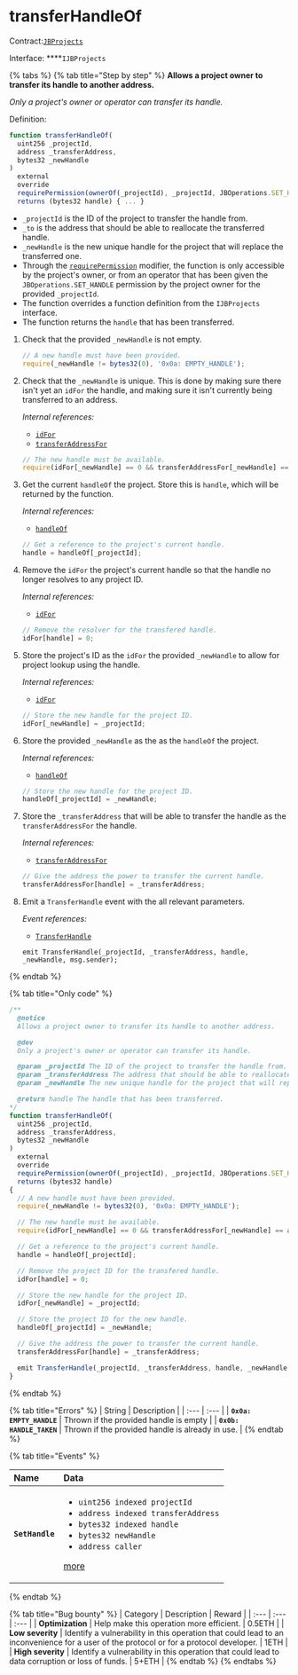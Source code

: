 # transferHandleOf

Contract:[`JBProjects`](../)

Interface: ****`IJBProjects`

{% tabs %}
{% tab title="Step by step" %}
**Allows a project owner to transfer its handle to another address.**

_Only a project's owner or operator can transfer its handle._  
  
Definition:

```javascript
function transferHandleOf(
  uint256 _projectId,
  address _transferAddress,
  bytes32 _newHandle
)
  external
  override
  requirePermission(ownerOf(_projectId), _projectId, JBOperations.SET_HANDLE)
  returns (bytes32 handle) { ... }
```

* `_projectId` is the ID of the project to transfer the handle from.
* `_to` is the address that should be able to reallocate the transferred handle.
* `_newHandle` is the new unique handle for the project that will replace the transferred one.
* Through the [`requirePermission`](../../jboperatable/modifiers/requirepermission.md) modifier, the function is only accessible by the project's owner, or from an operator that has been given the `JBOperations.SET_HANDLE` permission by the project owner for the provided `_projectId`.
* The function overrides a function definition from the `IJBProjects` interface.
* The function returns the `handle` that has been transferred.

1. Check that the provided `_newHandle` is not empty.

   ```javascript
   // A new handle must have been provided.
   require(_newHandle != bytes32(0), '0x0a: EMPTY_HANDLE');
   ```

2. Check that the `_newHandle` is unique. This is done by making sure there isn't yet an `idFor` the handle, and making sure it isn't currently being transferred to an address.  


   _Internal references:_

   * [`idFor`](../properties/idfor.md)
   * [`transferAddressFor`](../properties/transferaddressfor.md)

   ```javascript
   // The new handle must be available.
   require(idFor[_newHandle] == 0 && transferAddressFor[_newHandle] == address(0), '0x0b: HANDLE_TAKEN');
   ```

3. Get the current `handleOf` the project. Store this is `handle`, which will be returned by the function.  


   _Internal references:_

   * [`handleOf`](../properties/handleof.md)

   ```javascript
   // Get a reference to the project's current handle.
   handle = handleOf[_projectId];
   ```

4. Remove the `idFor` the project's current handle so that the handle no longer resolves to any project ID.  


   _Internal references:_

   * [`idFor`](../properties/idfor.md)

   ```javascript
   // Remove the resolver for the transfered handle.
   idFor[handle] = 0;
   ```

5. Store the project's ID as the `idFor` the provided `_newHandle` to allow for project lookup using the handle.  


   _Internal references:_

   * [`idFor`](../properties/idfor.md)

   ```javascript
   // Store the new handle for the project ID.
   idFor[_newHandle] = _projectId;
   ```

6. Store the provided `_newHandle` as the as the `handleOf` the project.  


   _Internal references:_

   * [`handleOf`](../properties/handleof.md)

   ```javascript
   // Store the new handle for the project ID.
   handleOf[_projectId] = _newHandle;
   ```

7. Store the `_transferAddress` that will be able to transfer the handle as the `transferAddressFor` the handle.  


   _Internal references:_

   * [`transferAddressFor`](../properties/idfor.md)

   ```javascript
   // Give the address the power to transfer the current handle.
   transferAddressFor[handle] = _transferAddress;
   ```

8. Emit a `TransferHandle` event with the all relevant parameters.   


   _Event references:_

   * [`TransferHandle`](../events/seturi.md) 

   ```text
   emit TransferHandle(_projectId, _transferAddress, handle, _newHandle, msg.sender);
   ```
{% endtab %}

{% tab title="Only code" %}
```javascript
/**
  @notice 
  Allows a project owner to transfer its handle to another address.

  @dev 
  Only a project's owner or operator can transfer its handle.

  @param _projectId The ID of the project to transfer the handle from.
  @param _transferAddress The address that should be able to reallocate the transferred handle.
  @param _newHandle The new unique handle for the project that will replace the transferred one.

  @return handle The handle that has been transferred.
*/
function transferHandleOf(
  uint256 _projectId,
  address _transferAddress,
  bytes32 _newHandle
)
  external
  override
  requirePermission(ownerOf(_projectId), _projectId, JBOperations.SET_HANDLE)
  returns (bytes32 handle)
{
  // A new handle must have been provided.
  require(_newHandle != bytes32(0), '0x0a: EMPTY_HANDLE');

  // The new handle must be available.
  require(idFor[_newHandle] == 0 && transferAddressFor[_newHandle] == address(0), '0x0b: HANDLE_TAKEN');

  // Get a reference to the project's current handle.
  handle = handleOf[_projectId];

  // Remove the project ID for the transfered handle.
  idFor[handle] = 0;

  // Store the new handle for the project ID.
  idFor[_newHandle] = _projectId;

  // Store the project ID for the new handle.
  handleOf[_projectId] = _newHandle;

  // Give the address the power to transfer the current handle.
  transferAddressFor[handle] = _transferAddress;

  emit TransferHandle(_projectId, _transferAddress, handle, _newHandle, msg.sender);
}
```
{% endtab %}

{% tab title="Errors" %}
| String | Description |
| :--- | :--- |
| **`0x0a: EMPTY_HANDLE`** | Thrown if the provided handle is empty |
| **`0x0b: HANDLE_TAKEN`** | Thrown if the provided handle is already in use. |
{% endtab %}

{% tab title="Events" %}
<table>
  <thead>
    <tr>
      <th style="text-align:left">Name</th>
      <th style="text-align:left">Data</th>
    </tr>
  </thead>
  <tbody>
    <tr>
      <td style="text-align:left"><b><code>SetHandle</code></b>
      </td>
      <td style="text-align:left">
        <ul>
          <li><code>uint256 indexed projectId</code> 
          </li>
          <li><code>address indexed transferAddress</code> 
          </li>
          <li><code>bytes32 indexed handle</code> 
          </li>
          <li><code>bytes32 newHandle</code> 
          </li>
          <li><code>address caller</code>
          </li>
        </ul>
        <p><a href="../events/transferhandle.md">more</a>
        </p>
      </td>
    </tr>
  </tbody>
</table>
{% endtab %}

{% tab title="Bug bounty" %}
| Category | Description | Reward |
| :--- | :--- | :--- |
| **Optimization** | Help make this operation more efficient. | 0.5ETH |
| **Low severity** | Identify a vulnerability in this operation that could lead to an inconvenience for a user of the protocol or for a protocol developer. | 1ETH |
| **High severity** | Identify a vulnerability in this operation that could lead to data corruption or loss of funds. | 5+ETH |
{% endtab %}
{% endtabs %}

